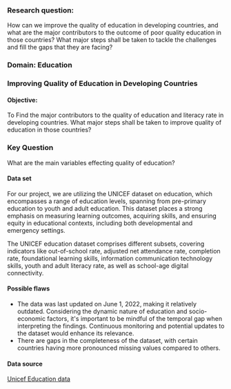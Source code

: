 ### Research question:

How can we improve the quality of education in developing countries, and what are the major contributors to the outcome of poor quality education in those countries? What major steps shall be taken to tackle the challenges and fill the gaps that they are facing?

### Domain: Education

### Improving Quality of Education in Developing Countries

#### Objective:

To Find the major contributors to the quality of education and literacy rate in developing countries. What major steps shall be taken to improve quality of education in those countries?

### Key Question

What are the main variables effecting quality of education?

#### Data set

For our project, we are utilizing the UNICEF dataset on education, which encompasses a range of education levels, spanning from pre-primary education to youth and adult education. This dataset places a strong emphasis on measuring learning outcomes, acquiring skills, and ensuring equity in educational contexts, including both developmental and emergency settings.

The UNICEF education dataset comprises different subsets, covering indicators like out-of-school rate, adjusted net attendance rate, completion rate, foundational learning skills, information communication technology skills, youth and adult literacy rate, as well as school-age digital connectivity.

#### Possible flaws

<ul>
<li>The data was last updated on June 1, 2022, making it relatively outdated. Considering the dynamic nature of education and socio-economic factors, it's important to be mindful of the temporal gap when interpreting the findings. Continuous monitoring and potential updates to the dataset would enhance its relevance.</li>
<li>There are gaps in the completeness of the dataset, with certain countries having more pronounced missing values compared to others.</li>      
</ul>

#### Data source

<a href="https://data.unicef.org/topic/education/overview/" target="_blank">Unicef Education data</a>
